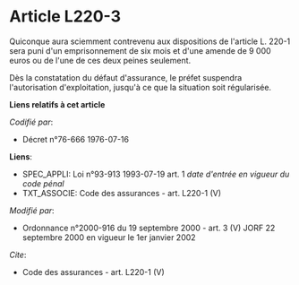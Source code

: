 # Article L220-3

Quiconque aura sciemment contrevenu aux dispositions de l'article L. 220-1 sera puni d'un emprisonnement de six mois et d'une
amende de 9 000 euros ou de l'une de ces deux peines seulement. 

Dès la constatation du défaut d'assurance, le préfet suspendra l'autorisation d'exploitation, jusqu'à ce que la situation
soit régularisée.

**Liens relatifs à cet article**

_Codifié par_:

  - Décret n°76-666 1976-07-16

**Liens**:

  - SPEC_APPLI: Loi n°93-913 1993-07-19 art. 1 *date d'entrée en vigueur du code pénal*
  - TXT_ASSOCIE: Code des assurances - art. L220-1 (V)

_Modifié par_:

  - Ordonnance n°2000-916 du 19 septembre 2000 - art. 3 (V) JORF 22 septembre 2000 en vigueur le 1er janvier 2002

_Cite_:

  - Code des assurances - art. L220-1 (V)
